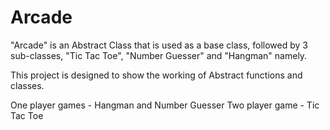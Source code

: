 # Arcade
"Arcade" is an Abstract Class that is used as a base class, followed by 3 sub-classes, "Tic Tac Toe", "Number Guesser" and "Hangman" namely. 

This project is designed to show the working of Abstract functions and classes.

One player games - Hangman and Number Guesser
Two player game - Tic Tac Toe

